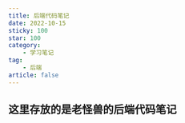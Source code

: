 ```yaml
---
title: 后端代码笔记
date: 2022-10-15
sticky: 100
star: 100
category:
    - 学习笔记
tag:
    - 后端
article: false
---
```


## 这里存放的是老怪兽的后端代码笔记